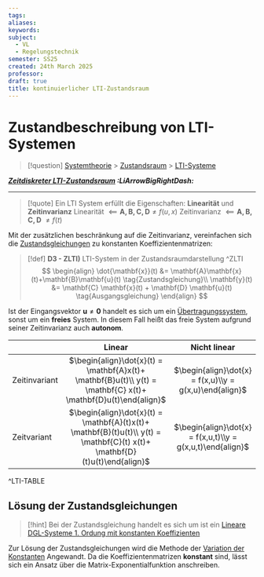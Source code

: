 ```yaml
---
tags: 
aliases: 
keywords: 
subject:
  - VL
  - Regelungstechnik
semester: SS25
created: 24th March 2025
professor:
draft: true
title: kontinuierlicher LTI-Zustandsraum
---
```

 
# Zustandbeschreibung von LTI-Systemen

> [!question] [Systemtheorie]({MOC}%20Systemtheorie.md) > [Zustandsraum](Zustandsgleichungen.md) > [LTI-Systeme](LTI-Systeme.md)

***[Zeitdiskreter LTI-Zustandsraum](Diskrete%20LTI-Systeme.md#Zustandsbeschreibung%20von%20Zeitdiskreten%20LTI-Systemen) :LiArrowBigRightDash:***

---


> [!quote] Ein LTI System erfüllt die Eigenschaften: **Linearität** und **Zeitinvarianz**
>  Linearität $\impliedby \mathbf{A,B,C,D} \neq f(u,x)$
> Zeitinvarianz $\impliedby \mathbf{A,B,C,D}$ $\neq f(t)$

Mit der zusätzlichen beschränkung auf die Zeitinvarianz, vereinfachen sich die [Zustandsgleichungen](Zustandsgleichungen.md#^ZSGL) zu konstanten Koeffizientenmatrizen:

> [!def] **D3 - ZLTI)** LTI-System in der Zustandsraumdarstellung ^ZLTI
>  $$
> \begin{align}
> \dot{\mathbf{x}}(t) &= \mathbf{A}\mathbf{x}(t)+\mathbf{B}\mathbf{u}(t) \tag{Zustandsgleichung}\\
> \mathbf{y}(t) &= \mathbf{C} \mathbf{x}(t) + \mathbf{D} \mathbf{u}(t) \tag{Ausgangsgleichung}
> \end{align}
> $$



Ist der Eingangsvektor $\mathbf{u} \neq \mathbf{0}$ handelt es sich um ein [Übertragungssystem](Zustandsgleichungen.md#Übertragungssystem), sonst um ein **freies** System. In diesem Fall heißt das freie System aufgrund seiner Zeitinvarianz auch **autonom**.

|               | Linear                                                                                                                     | Nicht linear                                               |
| :------------ | :--------------------------------------------------------------------------------------------------------------------------: | :----------------------------------------------------------: |
| Zeitinvariant | $\begin{align}\dot{x}(t) = \mathbf{A}x(t)+ \mathbf{B}u(t)\\ y(t) = \mathbf{C} x(t)+ \mathbf{D}u(t)\end{align}$             | $\begin{align}\dot{x} = f(x,u)\\y = g(x,u)\end{align}$     |
| Zeitvariant   | $\begin{align}\dot{x}(t) = \mathbf{A}(t)x(t)+ \mathbf{B}(t)u(t)\\ y(t) = \mathbf{C}(t) x(t)+ \mathbf{D}(t)u(t)\end{align}$ | $\begin{align}\dot{x} = f(x,u,t)\\y = g(x,u,t)\end{align}$ |

^LTI-TABLE

## Lösung der Zustandsgleichungen

> [!hint] Bei der Zustandsgleichung handelt es sich um ist ein [Lineare DGL-Systeme 1. Ordung mit konstanten Koeffizienten](../Mathematik/Analysis/Lineare%20DGL-Systeme%201.%20Ordung%20mit%20konstanten%20Koeffizienten.md)

Zur Lösung der Zustandsgleichungen wird die Methode der [Variation der Konstanten](../Mathematik/Analysis/Variation%20der%20Konstanten.md) Angewandt. Da die Koeffizientenmatrizen **konstant** sind, lässt sich ein Ansatz über die Matrix-Exponentialfunktion anschreiben.

